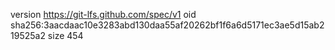 version https://git-lfs.github.com/spec/v1
oid sha256:3aacdaac10e3283abd130daa55af20262bf1f6a6d5171ec3ae5d15ab219525a2
size 454
